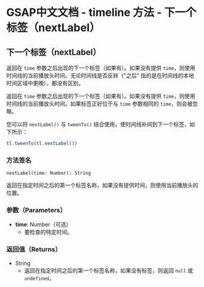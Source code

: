 # GSAP中文文档 - timeline 方法 - 下一个标签（nextLabel）

## 下一个标签（nextLabel）

返回在 `time` 参数之后出现的下一个标签（如果有）。如果没有提供 `time`，则使用时间线的当前播放头时间。无论时间线是否反转（"之后" 指的是在时间线的本地时间区域中更晚），都没有区别。

返回在 `time` 参数之后出现的下一个标签（如果有）。如果没有提供 `time`，则使用时间线的当前播放头时间。如果标签正好位于与 `time` 参数相同的 `time`，则会被忽略。

您可以将 `nextLabel()` 与 `tweenTo()` 结合使用，使时间线补间到下一个标签，如下所示：

```javascript
tl.tweenTo(tl.nextLabel())
```

### 方法签名

```plaintext
nextLabel(time: Number): String
```

返回在指定时间之后的第一个标签名称，如果没有提供时间，则使用当前播放头的位置。

### 参数（Parameters）

- **time**: Number（可选）
  - 要检查的特定时间。

### 返回值（Returns）

- String
  - 返回在指定时间之后的第一个标签名称，如果没有标签，则返回 `null` 或 `undefined`。
